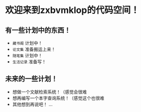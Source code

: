 # 欢迎来到zxbvmklop的代码空间！


## 有一些计划中的东西！

* `藏书阁` 计划中！
* `论文集` 准备搬运上来！
* `随笔集` 计划中！
* `生活记录` 准备写！

## 未来的一些计划！

* 想做一个文献检索系统！（感觉会很难
* 想再编写一个本字查询系统！（感觉这个也很难
* 其他想到再说吧！
...       